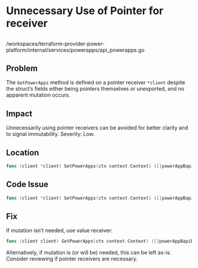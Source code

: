 # Unnecessary Use of Pointer for receiver

##

/workspaces/terraform-provider-power-platform/internal/services/powerapps/api_powerapps.go

## Problem

The `GetPowerApps` method is defined on a pointer receiver `*client` despite the struct’s fields either being pointers themselves or unexported, and no apparent mutation occurs.

## Impact

Unnecessarily using pointer receivers can be avoided for better clarity and to signal immutability. Severity: Low.

## Location

```go
func (client *client) GetPowerApps(ctx context.Context) ([]powerAppBapiDto, error)
```

## Code Issue

```go
func (client *client) GetPowerApps(ctx context.Context) ([]powerAppBapiDto, error)
```

## Fix

If mutation isn’t needed, use value receiver:

```go
func (client client) GetPowerApps(ctx context.Context) ([]powerAppBapiDto, error)
```

Alternatively, if mutation is (or will be) needed, this can be left as-is. Consider reviewing if pointer receivers are necessary.
